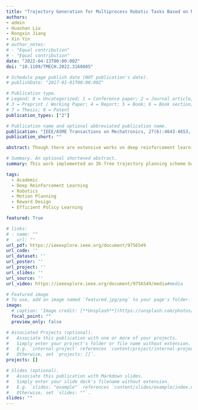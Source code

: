 ```yaml
---
title: "Trajectory Generation for Multiprocess Robotic Tasks Based on Nested Dual-Memory Deep Deterministic Policy Gradient"
authors:
- admin
- Huashan Liu
- Rongxin Jiang
- Xin Yin
# author_notes:
# - "Equal contribution"
# - "Equal contribution"
date: "2022-04-13T00:00:00Z"
doi: "10.1109/TMECH.2022.3160605"

# Schedule page publish date (NOT publication's date).
# publishDate: "2017-01-01T00:00:00Z"

# Publication type.
# Legend: 0 = Uncategorized; 1 = Conference paper; 2 = Journal article;
# 3 = Preprint / Working Paper; 4 = Report; 5 = Book; 6 = Book section;
# 7 = Thesis; 8 = Patent
publication_types: ["2"]

# Publication name and optional abbreviated publication name.
publication: "IEEE/ASME Transactions on Mechatronics, 27(6):4643-4653, 2022"
publication_short: ""

abstract: Though there are extensive works on deep reinforcement learning (DRL) for robotics, sequential trajectory generation for multiprocess robotic tasks based on DRL is yet to be explored. In this article, the multiprocess task is formulated as a Markov decision process, and a nested dual-memory deep deterministic policy gradient algorithm with dynamic criteria is proposed, to generalize the traditional trajectory planning with predefined target point into a trajectory exploration problem aiming at a target area without solving inverse kinematics. First, a dual-memory architecture with local-to-global strategy is introduced to enhance the performance. Second, a novel nested architecture is proposed to generate sequential trajectory segments successively and asynchronously for the multiprocess task. Third, a compound reward system is designed and a weight coefficient matrix is adopted to balance the position control and the orientation control based on Tait–Bryan angles. In addition, a virtual twin system is established to promote the training efficiency, where the trajectory generated in simulation can be directly applied to the real physical platform. Finally, experimental results on both simulated and real-world applications have verified the performance of the proposed approach.

# Summary. An optional shortened abstract.
summary: This work implemented an IK-free trajectory planning scheme based on DRL. A nested architecture and a compound reward system were proposed to generate sequential trajectory segments for multiprocess robotic tasks. A dual-memory architecture with local-to-global strategy was introduced for efficient policy learning.

tags:
  - Academic
  - Deep Reinforcement Learning
  - Robotics
  - Motion Planning
  - Reward Design
  - Efficient Policy Learning

featured: True

# links:
# - name: ""
#   url: ""
url_pdf: https://ieeexplore.ieee.org/document/9756549
url_code: ''
url_dataset: ''
url_poster: ''
url_project: ''
url_slides: ''
url_source: ''
url_video: https://ieeexplore.ieee.org/document/9756549/media#media

# Featured image
# To use, add an image named `featured.jpg/png` to your page's folder. 
image:
  # caption: 'Image credit: [**Unsplash**](https://unsplash.com/photos/jdD8gXaTZsc)'
  focal_point: ""
  preview_only: false

# Associated Projects (optional).
#   Associate this publication with one or more of your projects.
#   Simply enter your project's folder or file name without extension.
#   E.g. `internal-project` references `content/project/internal-project/index.md`.
#   Otherwise, set `projects: []`.
projects: []

# Slides (optional).
#   Associate this publication with Markdown slides.
#   Simply enter your slide deck's filename without extension.
#   E.g. `slides: "example"` references `content/slides/example/index.md`.
#   Otherwise, set `slides: ""`.
slides: ""
---
```



